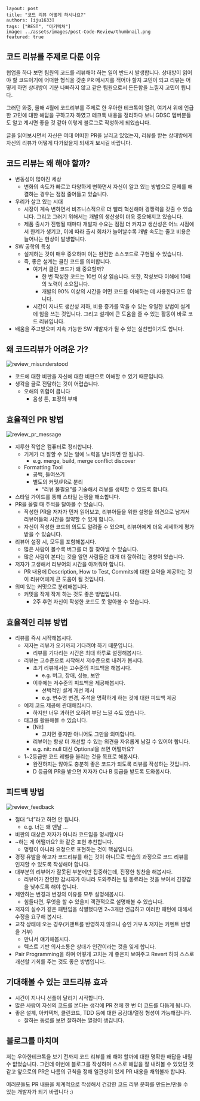 ```
layout: post
title: "코드 리뷰 어떻게 하시나요?"
authors: [iju1633]
tags: ["REST", "아키텍쳐"]
image: ../assets/images/post-Code-Review/thumbnail.png
featured: true
```

## 코드 리뷰를 주제로 다룬 이유

협업을 하다 보면 팀원의 코드를 리뷰해야 하는 일이 반드시 발생합니다. 상대방이 읽어야 할 코드이기에 어떠한 형식을 갖춘 PR 메시지를 적어야 할지 고민이 되고 리뷰는 어떻게 하면 상대방이 기분 나빠하지 않고 같은 팀원으로서 든든함을 느낄지 고민이 됩니다.

그러던 와중, 올해 4월에 코드리뷰를 주제로 한 우아한 테크톡이 열려, 여기서 위에 언급한 고민에 대한 해답을 구하고자 하였고 테크톡 내용을 정리하다 보니 GDSC 멤버분들도 알고 계시면 좋을 것 같아 이렇게 블로그로 작성하게 되었습니다.

글을 읽어보시면서 자신은 여태 어떠한 PR을 날리고 있었는지, 리뷰를 받는 상대방에게 자신의 리뷰가 어떻게 다가왔을지 되새겨 보시길 바랍니다.

## 코드 리뷰는 왜 해야 할까?

- 변동성이 많아진 세상
    - 변화의 속도가 빠르고 다양하게 변하면서 자신이 알고 있는 방법으로 문제를 해결하는 경우는 점점 줄어들고 있습니다.
- 우리가 살고 있는 시대
    - 시장이 계속 변하면서 비즈니스적으로 더 빨리 혁신해야 경쟁력을 갖출 수 있습니다. 그리고 그러기 위해서는 개발의 생산성이 더욱 중요해지고 있습니다.
    - 제품 출시가 진행될 때마다 개발자 수요는 점점 더 커지고 생산성은 어느 시점에서 한계가 생기고, 이에 따라 출시 회차가 늘어날수록 개발 속도는 줄고 비용은 늘어나는 현상이 발생합니다.
- SW 공학의 특성
    - 설계하는 것이 매우 중요하며 이는 완전한 소스코드로 구현될 수 있습니다.
    - 즉, 좋은 설계는 클린 코드를 의미합니다.
        - 여기서 클린 코드가 왜 중요할까?
            - 한 번 작성한 코드는 10번 이상 읽습니다. 또한, 작성보다 이해에 10배의 노력이 소요됩니다.
            - 개발의 90% 이상의 시간을 어떤 코드를 이해하는 데 사용한다고도 합니다.
        - 시간이 지나도 생산성 저하, 비용 증가를 막을 수 있는 유일한 방법이 설계에 힘을 쓰는 것입니다. 그리고 설계에 큰 도움을 줄 수 있는 활동이 바로 코드 리뷰입니다.
- 배움을 주고받으며 지속 가능한 SW 개발자가 될 수 있는 실천법이기도 합니다.

## 왜 코드리뷰가 어려운 가?

![review_misunderstood](../assets/images/post-Code-Review/review_misunderstood.png)  

- 코드에 대한 비판을 자신에 대한 비판으로 이해할 수 있기 때문입니다.
- 생각을 글로 전달하는 것이 어렵습니다.
    - 오해의 위험이 큽니다
        - 음성 톤, 표정의 부재

## 효율적인 PR 방법

![review_pr_message](../assets/images/post-Code-Review/review_pr_message.PNG)  

- 지루한 작업은 컴퓨터로 정리합니다.
    - 기계가 더 잘할 수 있는 일에 노력을 낭비하면 안 됩니다.
        - e.g. merge, build, merge conflict discover
    - Formatting Tool
        - 공백, 들여쓰기
        - 별도의 커밋/PR로 분리
            - “리뷰 불필요”를 기술해서 리뷰를 생략할 수 있도록 합니다.
- 스타일 가이드를 통해 스타일 논쟁을 해소합니다.
- PR을 올릴 때 주석을 달아볼 수 있습니다.
    - 작성한 PR을 저자가 먼저 읽어보고, 리뷰어들을 위한 설명을 의견으로 남겨서 리뷰어들의 시간을 절약할 수 있게 합니다.
    - 자신이 작성한 코드의 의도도 알려줄 수 있으며, 리뷰어에게 더욱 세세하게 평가받을 수 있습니다.
- 리뷰어 설정 시, 모두를 포함해봅시다.
    - 많은 사람이 볼수록 버그를 더 잘 찾아낼 수 있습니다.
    - 많은 사람이 본다는 것을 알면 사람들은 대개 더 잘하려는 경향이 있습니다.
- 저자가 고생해서 리뷰어의 시간을 아껴줘야 합니다.
    - PR 내용에 Description, How to Test, Commits에 대한 요약을 제공하는 것이 리뷰어에게 큰 도움이 될 것입니다.
- 의미 있는 커밋으로 분리해봅니다.
    - 커밋을 작게 작게 하는 것도 좋은 방법입니다.
        - 2주 후면 자신이 작성한 코드도 못 알아볼 수 있습니다.
    

## 효율적인 리뷰 방법

- 리뷰를 즉시 시작해봅시다.
    - 저자는 리뷰가 오기까지 기다려야 하기 때문입니다.
        - 리뷰를 기다리는 시간은 최대 하루로 설정해봅시다.
    - 리뷰는 고수준으로 시작해서 저수준으로 내려가 봅시다.
        - 초기 리뷰에서는 고수준의 피드백을 해봅시다.
            - e.g. 버그, 장애, 성능, 보안
        - 이후에는 저수준의 피드백을 제공해봅시다.
            - 선택적인 설계 개선 제시
            - e.g. 변수명 변경, 주석을 명확하게 하는 것에 대한 피드백 제공
    - 예제 코드 제공에 관대해집시다.
        - 하지만 너무 과하면 오히려 부담 느낄 수도 있습니다.
    - 태그를 활용해볼 수 있습니다.
        - [Nit]
            - 고치면 좋지만 아니어도 그만을 의미합니다.
        - 리뷰어는 항상 더 개선할 수 있는 의견을 자유롭게 남길 수 있어야 합니다.
        - e.g. nit: null 대신 Optional을 쓰면 어떨까요?
    - 1~2등급만 코드 레벨을 올리는 것을 목표로 해봅시다.
        - 완전하지는 않아도 충분히 좋은 코드가 되도록 리뷰를 작성하는 것입니다.
        - D 등급의 PR을 받으면 저자가 C나 B 등급을 받도록 도와봅시다.

## 피드백 방법

![review_feedback](../assets/images/post-Code-Review/review_feedback.png)  

- 절대 “너”라고 하면 안 됩니다.
    - e.g. 너는 왜 맨날 ...
- 비판의 대상은 저자가 아니라 코드임을 명시합시다
- ~하는 게 어떨까요? 와 같은 표현 추천합니다.
    - 명령이 아니라 요청으로 표현하는 것이 핵심입니다.
- 경쟁 유발을 하고자 코드리뷰를 하는 것이 아니므로 학습의 과정으로 코드 리뷰를 인지할 수 있도록 작성해야 합니다.
- 대부분의 리뷰어가 잘못된 부분에만 집중하는데, 진정한 칭찬을 해봅시다.
    - 리뷰어가 잔인한 감시자가 아니라 도와주려는 팀 동료라는 것을 보여서 긴장감을 낮추도록 해야 합니다.
- 제안하는 변경과 변경의 이유를 모두 설명해봅시다.
    - 힘들다면, 무엇을 할 수 있을지 객관적으로 설명해볼 수 있습니다.
- 저자의 실수가 같은 패턴임을 식별했다면 2~3개만 언급하고 이러한 패턴에 대해서 수정을 요구해 봅시다.
- 교착 상태에 오는 경우(커맨트를 반영하지 않으니 승인 거부 & 저자는 커멘트 반영을 거부)
    - 만나서 얘기해봅시다.
    - 텍스트 기반 의사소통은 상대가 인간이라는 것을 잊게 합니다.
- Pair Programming을 하며 어떻게 고치는 게 좋은지 보여주고 Revert 하여 스스로 개선할 기회를 주는 것도 좋은 방법입니다.

## 기대해볼 수 있는 코드리뷰 효과

- 시간이 지나니 선플이 달리기 시작합니다.
- 많은 사람이 자신의 코드를 본다는 생각에 PR 전에 한 번 더 코드를 다듬게 됩니다.
- 좋은 설계, 아키텍처, 클린코드, TDD 등에 대한 공감대/열정 형성이 가능해집니다.
    - 잘하는 동료를 보면 잘하려는 열정이 생깁니다.

## 블로그를 마치며

저는 우아한테크톡을 보기 전까지 코드 리뷰를 왜 해야 할까에 대한 명확한 해답을 내릴 수 없었습니다. 그런데 이번에 블로그를 작성하며 스스로 해답을 잘 내려볼 수 있었던 것 같고 앞으로의 PR은 나름의 규칙을 정해 일관성이 있게 PR 내용을 채워볼까 합니다.

여러분들도 PR 내용을 체계적으로 작성해서 건강한 코드 리뷰 문화를 만드는/만들 수 있는 개발자가 되기 바랍니다 :)